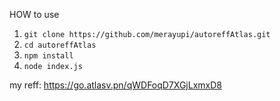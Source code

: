
HOW to use
1. ```git clone https://github.com/merayupi/autoreffAtlas.git```
2. ```cd autoreffAtlas```
3. ```npm install```
4. ```node index.js```

my reff: https://go.atlasv.pn/qWDFoqD7XGjLxmxD8